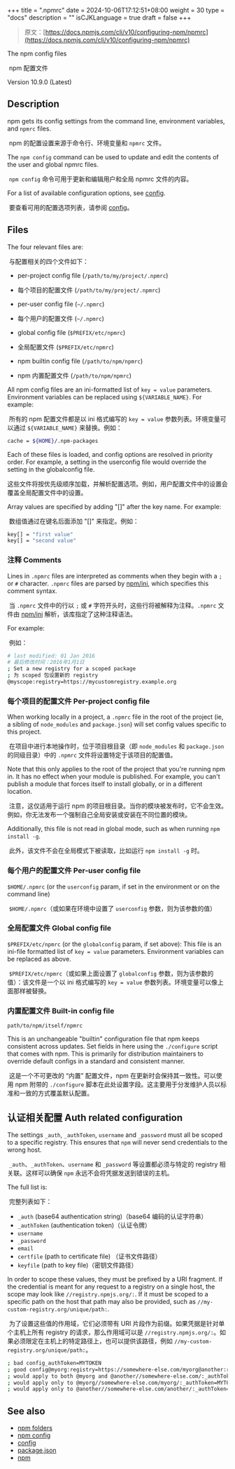 +++
title = ".npmrc"
date = 2024-10-06T17:12:51+08:00
weight = 30
type = "docs"
description = ""
isCJKLanguage = true
draft = false
+++

> 原文：[https://docs.npmjs.com/cli/v10/configuring-npm/npmrc](https://docs.npmjs.com/cli/v10/configuring-npm/npmrc)

The npm config files

​	npm 配置文件

Version 10.9.0 (Latest)

## Description

npm gets its config settings from the command line, environment variables, and `npmrc` files.

​	npm 的配置设置来源于命令行、环境变量和 `npmrc` 文件。

The `npm config` command can be used to update and edit the contents of the user and global npmrc files.

​	`npm config` 命令可用于更新和编辑用户和全局 npmrc 文件的内容。

For a list of available configuration options, see [config](https://docs.npmjs.com/cli/v10/using-npm/config).

​	要查看可用的配置选项列表，请参阅 [config](https://docs.npmjs.com/cli/v10/using-npm/config)。

## Files

The four relevant files are:

​	与配置相关的四个文件如下：

- per-project config file (`/path/to/my/project/.npmrc`)
- 每个项目的配置文件 (`/path/to/my/project/.npmrc`)

- per-user config file (`~/.npmrc`)
- 每个用户的配置文件 (`~/.npmrc`)
- global config file (`$PREFIX/etc/npmrc`)
- 全局配置文件 (`$PREFIX/etc/npmrc`)
- npm builtin config file (`/path/to/npm/npmrc`)
- npm 内置配置文件 (`/path/to/npm/npmrc`)

All npm config files are an ini-formatted list of `key = value` parameters. Environment variables can be replaced using `${VARIABLE_NAME}`. For example:

​	所有的 npm 配置文件都是以 ini 格式编写的 `key = value` 参数列表。环境变量可以通过 `${VARIABLE_NAME}` 来替换。例如：

```bash
cache = ${HOME}/.npm-packages
```

Each of these files is loaded, and config options are resolved in priority order. For example, a setting in the userconfig file would override the setting in the globalconfig file.

​	这些文件将按优先级顺序加载，并解析配置选项。例如，用户配置文件中的设置会覆盖全局配置文件中的设置。

Array values are specified by adding "[]" after the key name. For example:

​	数组值通过在键名后面添加 "[]" 来指定。例如：

```bash
key[] = "first value"
key[] = "second value"
```

### 注释 Comments

Lines in `.npmrc` files are interpreted as comments when they begin with a `;` or `#` character. `.npmrc` files are parsed by [npm/ini](https://github.com/npm/ini), which specifies this comment syntax.

​	当 `.npmrc` 文件中的行以 `;` 或 `#` 字符开头时，这些行将被解释为注释。`.npmrc` 文件由 [npm/ini](https://github.com/npm/ini) 解析，该库指定了这种注释语法。

For example:

​	例如：

```bash
# last modified: 01 Jan 2016
# 最后修改时间：2016年1月1日
; Set a new registry for a scoped package
; 为 scoped 包设置新的 registry
@myscope:registry=https://mycustomregistry.example.org
```

### 每个项目的配置文件 Per-project config file

When working locally in a project, a `.npmrc` file in the root of the project (ie, a sibling of `node_modules` and `package.json`) will set config values specific to this project.

​	在项目中进行本地操作时，位于项目根目录（即 `node_modules` 和 `package.json` 的同级目录）中的 `.npmrc` 文件将设置特定于该项目的配置值。

Note that this only applies to the root of the project that you're running npm in. It has no effect when your module is published. For example, you can't publish a module that forces itself to install globally, or in a different location.

​	注意，这仅适用于运行 npm 的项目根目录。当你的模块被发布时，它不会生效。例如，你无法发布一个强制自己全局安装或安装在不同位置的模块。

Additionally, this file is not read in global mode, such as when running `npm install -g`.

​	此外，该文件不会在全局模式下被读取，比如运行 `npm install -g` 时。



### 每个用户的配置文件 Per-user config file

`$HOME/.npmrc` (or the `userconfig` param, if set in the environment or on the command line)

​	`$HOME/.npmrc`（或如果在环境中设置了 `userconfig` 参数，则为该参数的值）

### 全局配置文件 Global config file

`$PREFIX/etc/npmrc` (or the `globalconfig` param, if set above): This file is an ini-file formatted list of `key = value` parameters. Environment variables can be replaced as above.

​	`$PREFIX/etc/npmrc`（或如果上面设置了 `globalconfig` 参数，则为该参数的值）：该文件是一个以 ini 格式编写的 `key = value` 参数列表。环境变量可以像上面那样被替换。

### 内置配置文件 Built-in config file

```
path/to/npm/itself/npmrc
```

This is an unchangeable "builtin" configuration file that npm keeps consistent across updates. Set fields in here using the `./configure` script that comes with npm. This is primarily for distribution maintainers to override default configs in a standard and consistent manner.

​	这是一个不可更改的 “内置” 配置文件，npm 在更新时会保持其一致性。可以使用 npm 附带的 `./configure` 脚本在此处设置字段。这主要用于分发维护人员以标准和一致的方式覆盖默认配置。

## 认证相关配置 Auth related configuration

The settings `_auth`, `_authToken`, `username` and `_password` must all be scoped to a specific registry. This ensures that `npm` will never send credentials to the wrong host.

​	`_auth`、`_authToken`、`username` 和 `_password` 等设置都必须与特定的 registry 相关联。这样可以确保 `npm` 永远不会将凭据发送到错误的主机。

The full list is:

​	完整列表如下：

- `_auth` (base64 authentication string)（base64 编码的认证字符串）
- `_authToken` (authentication token)（认证令牌）
- `username`
- `_password`
- `email`
- `certfile` (path to certificate file) （证书文件路径）
- `keyfile` (path to key file)（密钥文件路径）

In order to scope these values, they must be prefixed by a URI fragment. If the credential is meant for any request to a registry on a single host, the scope may look like `//registry.npmjs.org/:`. If it must be scoped to a specific path on the host that path may also be provided, such as `//my-custom-registry.org/unique/path:`.

​	为了设置这些值的作用域，它们必须带有 URI 片段作为前缀。如果凭据是针对单个主机上所有 registry 的请求，那么作用域可以是 `//registry.npmjs.org/:`。如果必须限定在主机上的特定路径上，也可以提供该路径，例如 `//my-custom-registry.org/unique/path:`。

```bash
; bad config_authToken=MYTOKEN
; good config@myorg:registry=https://somewhere-else.com/myorg@another:registry=https://somewhere-else.com/another//registry.npmjs.org/:_authToken=MYTOKEN
; would apply to both @myorg and @another//somewhere-else.com/:_authToken=MYTOKEN
; would apply only to @myorg//somewhere-else.com/myorg/:_authToken=MYTOKEN1
; would apply only to @another//somewhere-else.com/another/:_authToken=MYTOKEN2
```

## See also

- [npm folders](https://docs.npmjs.com/cli/v10/configuring-npm/folders)
- [npm config](https://docs.npmjs.com/cli/v10/commands/npm-config)
- [config](https://docs.npmjs.com/cli/v10/using-npm/config)
- [package.json](https://docs.npmjs.com/cli/v10/configuring-npm/package-json)
- [npm](https://docs.npmjs.com/cli/v10/commands/npm)